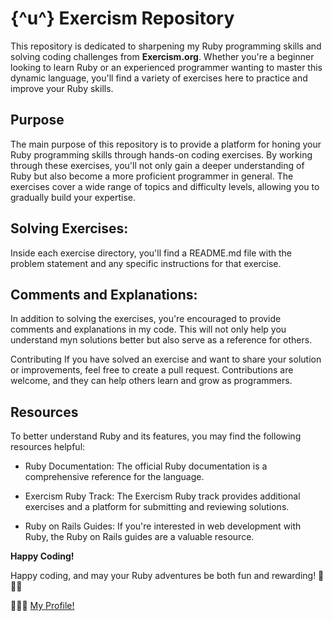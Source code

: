 # {^u^} Exercism Repository

This repository is dedicated to sharpening my Ruby programming skills and solving coding challenges from **Exercism.org**. Whether you're a beginner looking to learn Ruby or an experienced programmer wanting to master this dynamic language, you'll find a variety of exercises here to practice and improve your Ruby skills.

## Purpose

The main purpose of this repository is to provide a platform for honing your Ruby programming skills through hands-on coding exercises. By working through these exercises, you'll not only gain a deeper understanding of Ruby but also become a more proficient programmer in general. The exercises cover a wide range of topics and difficulty levels, allowing you to gradually build your expertise.

## Solving Exercises:

Inside each exercise directory, you'll find a README.md file with the problem statement and any specific instructions for that exercise.

## Comments and Explanations:

In addition to solving the exercises, you're encouraged to provide comments and explanations in my code. This will not only help you understand myn solutions better but also serve as a reference for others.

Contributing
If you have solved an exercise and want to share your solution or improvements, feel free to create a pull request. Contributions are welcome, and they can help others learn and grow as programmers.

## Resources

To better understand Ruby and its features, you may find the following resources helpful:

- Ruby Documentation: The official Ruby documentation is a comprehensive reference for the language.

- Exercism Ruby Track: The Exercism Ruby track provides additional exercises and a platform for submitting and reviewing solutions.

- Ruby on Rails Guides: If you're interested in web development with Ruby, the Ruby on Rails guides are a valuable resource.

**Happy Coding!**

Happy coding, and may your Ruby adventures be both fun and rewarding! 🚀🚀🚀

👱🏼‍♀️ [My Profile!](https://exercism.org/profiles/ANNEBORTOLI)
